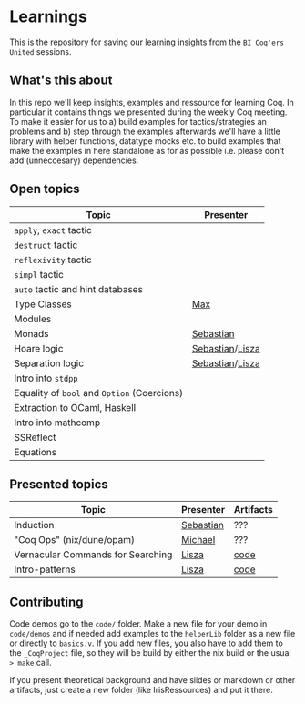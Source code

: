 # Learnings

This is the repository for saving our learning insights from the `BI Coq'ers United` sessions.


## What's this about

In this repo we'll keep insights, examples and ressource for learning Coq. 
In particular it contains things we presented during the weekly Coq meeting. 
To make it easier for us to a) build examples for tactics/strategies an problems and b) step through the examples afterwards
we'll have a little library with helper functions, datatype mocks etc. to build examples that make the examples in here standalone as for as possible i.e. please don't add (unneccesary) dependencies.

## Open topics

| Topic            | Presenter                                             |
|------------------|-------------------------------------------------------|
| `apply`, `exact` tactic   |                                              |
| `destruct` tactic |                                                      |
| `reflexivity` tactic   |                                                 |
| `simpl` tactic | |
| `auto` tactic and hint databases | |
| Type Classes |[Max](@max.kurze)|
| Modules          |                          |
| Monads           | [Sebastian](@sebastian.ertel)                         |
| Hoare logic      | [Sebastian](@sebastian.ertel)/[Lisza](@lisza.zeidler) |
| Separation logic | [Sebastian](@sebastian.ertel)/[Lisza](@lisza.zeidler) |
| Intro into `stdpp`| |
| Equality of `bool` and `Option` (Coercions) | |
| Extraction to OCaml, Haskell | |
| Intro into mathcomp | |
| SSReflect | |
| Equations | |

## Presented topics

| Topic            | Presenter                                             | Artifacts |
|------------------|-------------------------------------------------------|-----------|
| Induction        | [Sebastian](@sebastian.ertel)                         | ???       |
| "Coq Ops" (nix/dune/opam) |  [Michael](@michael.raiza)                   | ???       |
| Vernacular Commands for Searching | [Lisza](@lisza.zeidler)                       | [code](./code/demos/searching_info.v) |
| Intro-patterns  | [Lisza](@lisza.zeidler)                       | [code](./code/demos/intro_patterns.v)  


## Contributing 

Code demos go to the `code/` folder. Make a new file for your demo in `code/demos` and if needed add
examples to the `helperLib` folder as a new file or directly to `basics.v`. If you add new files, you also have to add them to the `_CoqProject` file, so they will be build by either the nix build or the usual `> make` call.

If you present theoretical background and have slides or markdown or other artifacts, just create a new folder (like IrisRessources) and put it there. 

